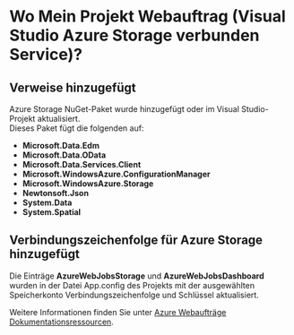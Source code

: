 <properties
    pageTitle="Wo Mein Projekt Webauftrag (Visual Studio Azure Storage verbunden Service)? | Microsoft Azure"
    description="Beschreibt in Azure Webauftrags Projekt nach Services mit ein Speicherkonto mit Visual Studio verbunden werden."
    services="storage"
    documentationCenter=""
    authors="TomArcher"
    manager="douge"
    editor=""/>

<tags
    ms.service="storage"
    ms.workload="web"
    ms.tgt_pltfrm="vs-what-happened"
    ms.devlang="na"
    ms.topic="article"
    ms.date="08/15/2016"
    ms.author="tarcher"/>

# <a name="what-happened-to-my-webjob-project-visual-studio-azure-storage-connected-service"></a>Wo Mein Projekt Webauftrag (Visual Studio Azure Storage verbunden Service)?

## <a name="references-added"></a>Verweise hinzugefügt

Azure Storage NuGet-Paket wurde hinzugefügt oder im Visual Studio-Projekt aktualisiert.  
Dieses Paket fügt die folgenden auf:

- **Microsoft.Data.Edm**
- **Microsoft.Data.OData**
- **Microsoft.Data.Services.Client**
- **Microsoft.WindowsAzure.ConfigurationManager**
- **Microsoft.WindowsAzure.Storage**
- **Newtonsoft.Json**
- **System.Data**
- **System.Spatial**

## <a name="connection-string-for-azure-storage-added"></a>Verbindungszeichenfolge für Azure Storage hinzugefügt
Die Einträge **AzureWebJobsStorage** und **AzureWebJobsDashboard** wurden in der Datei App.config des Projekts mit der ausgewählten Speicherkonto Verbindungszeichenfolge und Schlüssel aktualisiert.

Weitere Informationen finden Sie unter [Azure Webaufträge Dokumentationsressourcen](http://go.microsoft.com/fwlink/?linkid=390226).
